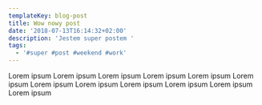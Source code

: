 ```yaml
---
templateKey: blog-post
title: Wow nowy post
date: '2018-07-13T16:14:32+02:00'
description: 'Jestem super postem '
tags:
  - '#super #post #weekend #work'
---
```

Lorem ipsum  Lorem ipsum Lorem ipsum Lorem ipsum Lorem ipsum Lorem ipsum Lorem ipsum Lorem ipsum Lorem ipsum Lorem ipsum Lorem ipsum Lorem ipsum
